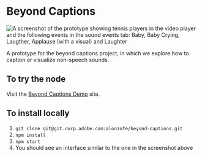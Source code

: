 # Beyond Captions

![A screenshot of the prototype showing tennis players in the video player and the following events in the sound events tab: Baby, Baby Crying, Laugther, Applause (with a visual) and Laughter](https://git.corp.adobe.com/alonzofe/beyond-captions/blob/main/Screenshot.png?raw=true)

A prototype for the beyond captions project, in which we explore how to caption or visualize non-speech sounds.

## To try the node

Visit the [Beyond Captions Demo](https://git.corp.adobe.com/pages/alonzofe/beyond-captions/) site.

## To install locally

1. `git clone git@git.corp.adobe.com:alonzofe/beyond-captions.git`
1. `npm install`
1. `npm start`
1. You should see an interface similar to the one in the screenshot above
